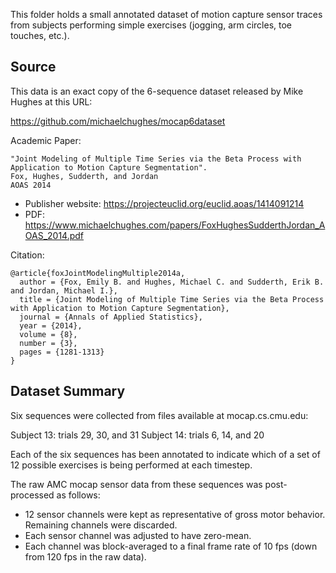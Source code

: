 This folder holds a small annotated dataset of motion capture sensor traces from subjects performing simple exercises (jogging, arm circles, toe touches, etc.).

## Source

This data is an exact copy of the 6-sequence dataset released by Mike Hughes at this URL:

<https://github.com/michaelchughes/mocap6dataset>

Academic Paper:

```
"Joint Modeling of Multiple Time Series via the Beta Process with Application to Motion Capture Segmentation".
Fox, Hughes, Sudderth, and Jordan
AOAS 2014
```

* Publisher website: https://projecteuclid.org/euclid.aoas/1414091214
* PDF: https://www.michaelchughes.com/papers/FoxHughesSudderthJordan_AOAS_2014.pdf

Citation:

```
@article{foxJointModelingMultiple2014a,
  author = {Fox, Emily B. and Hughes, Michael C. and Sudderth, Erik B. and Jordan, Michael I.},
  title = {Joint Modeling of Multiple Time Series via the Beta Process with Application to Motion Capture Segmentation},
  journal = {Annals of Applied Statistics},
  year = {2014},
  volume = {8},
  number = {3},
  pages = {1281-1313}
}
```

## Dataset Summary

Six sequences were collected from files available at mocap.cs.cmu.edu:

Subject 13: trials 29, 30, and 31
Subject 14: trials 6, 14, and 20

Each of the six sequences has been annotated to indicate which of a set of 12 possible exercises is being performed at each timestep.

The raw AMC mocap sensor data from these sequences was post-processed as follows:

* 12 sensor channels were kept as representative of gross motor behavior. Remaining channels were discarded.
* Each sensor channel was adjusted to have zero-mean.
* Each channel was block-averaged to a final frame rate of 10 fps (down from 120 fps in the raw data).
